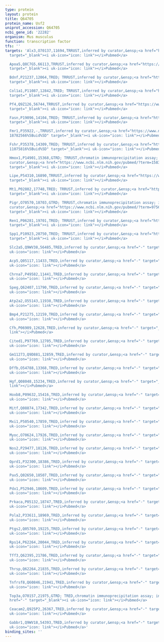 ```yaml
---
type: protein
layout: protein
title: Q64705
protein_name: Usf2
uniprot_accession: Q64705
ncbi_gene_id: '22282'
organism: Mus musculus
function: transcription factor
tfs: ''
targets: 'Alx3,O70137,11694,TRRUST,inferred by curator,&ensp;<a href="https://www.ncbi.nlm.nih.gov/pubmed/?term=23181698%5Buid%5D"
  target="_blank"><i uk-icon="icon: link"></i>Pubmed</a>

  Apoa5,Q8C7G5,66113,TRRUST,inferred by curator,&ensp;<a href="https://www.ncbi.nlm.nih.gov/pubmed/?term=15684402%5Buid%5D"
  target="_blank"><i uk-icon="icon: link"></i>Pubmed</a>

  Bdnf,P21237,12064,TRED; TRRUST,inferred by curator,&ensp;<a href="https://www.ncbi.nlm.nih.gov/pubmed/?term=12684442%5Buid%5D"
  target="_blank"><i uk-icon="icon: link"></i>Pubmed</a>

  Col1a1,P11087,12842,TRED; TRRUST,inferred by curator,&ensp;<a href="https://www.ncbi.nlm.nih.gov/pubmed/?term=8999857%5Buid%5D"
  target="_blank"><i uk-icon="icon: link"></i>Pubmed</a>

  Pf4,Q9Z126,56744,TRRUST,inferred by curator,&ensp;<a href="https://www.ncbi.nlm.nih.gov/pubmed/?term=15187018%5Buid%5D"
  target="_blank"><i uk-icon="icon: link"></i>Pubmed</a>

  Fasn,P19096,14104,TRED; TRRUST,inferred by curator,&ensp;<a href="https://www.ncbi.nlm.nih.gov/pubmed/?term=9334210%5Buid%5D"
  target="_blank"><i uk-icon="icon: link"></i>Pubmed</a>

  Fmr1,P35922,-,TRRUST,inferred by curator,&ensp;<a href="https://www.ncbi.nlm.nih.gov/pubmed/?term=11058604;
  18782566%5Buid%5D" target="_blank"><i uk-icon="icon: link"></i>Pubmed</a>

  Fshr,P35378,14309,TRED; TRRUST,inferred by curator,&ensp;<a href="https://www.ncbi.nlm.nih.gov/pubmed/?term=9773974;
  11075816%5Buid%5D" target="_blank"><i uk-icon="icon: link"></i>Pubmed</a>

  Hmox1,P14901,15368,GTRD; TRRUST,chromatin immunoprecipitation assay; inferred by
  curator,&ensp;<a href="https://www.ncbi.nlm.nih.gov/pubmed/?term=15833736%5Buid%5D"
  target="_blank"><i uk-icon="icon: link"></i>Pubmed</a>

  Lipe,P54310,16890,TRRUST,inferred by curator,&ensp;<a href="https://www.ncbi.nlm.nih.gov/pubmed/?term=11812735%5Buid%5D"
  target="_blank"><i uk-icon="icon: link"></i>Pubmed</a>

  Mt1,P02802,17748,TRED; TRRUST,inferred by curator,&ensp;<a href="https://www.ncbi.nlm.nih.gov/pubmed/?term=11213479%5Buid%5D"
  target="_blank"><i uk-icon="icon: link"></i>Pubmed</a>

  Pigr,O70570,18703,GTRD; TRRUST,chromatin immunoprecipitation assay; inferred by
  curator,&ensp;<a href="https://www.ncbi.nlm.nih.gov/pubmed/?term=9756509%5Buid%5D"
  target="_blank"><i uk-icon="icon: link"></i>Pubmed</a>

  Ren1,P06281,19701,TRED; TRRUST,inferred by curator,&ensp;<a href="https://www.ncbi.nlm.nih.gov/pubmed/?term=11564732%5Buid%5D"
  target="_blank"><i uk-icon="icon: link"></i>Pubmed</a>

  Spp1,P10923,20750,TRED; TRRUST,inferred by curator,&ensp;<a href="https://www.ncbi.nlm.nih.gov/pubmed/?term=12200434%5Buid%5D"
  target="_blank"><i uk-icon="icon: link"></i>Pubmed</a>

  Slc2a5,Q9WV38,56485,TRED,inferred by curator,&ensp;<a href="-" target="_blank"><i
  uk-icon="icon: link"></i>Pubmed</a>

  Acp5,Q05117,11433,TRED,inferred by curator,&ensp;<a href="-" target="_blank"><i
  uk-icon="icon: link"></i>Pubmed</a>

  Chrna7,P49582,11441,TRED,inferred by curator,&ensp;<a href="-" target="_blank"><i
  uk-icon="icon: link"></i>Pubmed</a>

  Speg,Q62407,11790,TRED,inferred by curator,&ensp;<a href="-" target="_blank"><i
  uk-icon="icon: link"></i>Pubmed</a>

  Atp2a2,O55143,11938,TRED,inferred by curator,&ensp;<a href="-" target="_blank"><i
  uk-icon="icon: link"></i>Pubmed</a>

  Bmp4,P21275,12159,TRED,inferred by curator,&ensp;<a href="-" target="_blank"><i
  uk-icon="icon: link"></i>Pubmed</a>

  Cfh,P06909,12628,TRED,inferred by curator,&ensp;<a href="-" target="_blank"><i uk-icon="icon:
  link"></i>Pubmed</a>

  Cited1,P97769,12705,TRED,inferred by curator,&ensp;<a href="-" target="_blank"><i
  uk-icon="icon: link"></i>Pubmed</a>

  Gm11273,Q9D881,12859,TRED,inferred by curator,&ensp;<a href="-" target="_blank"><i
  uk-icon="icon: link"></i>Pubmed</a>

  Dffb,O54788,13368,TRED,inferred by curator,&ensp;<a href="-" target="_blank"><i
  uk-icon="icon: link"></i>Pubmed</a>

  Hgf,Q08048,15234,TRED,inferred by curator,&ensp;<a href="-" target="_blank"><i uk-icon="icon:
  link"></i>Pubmed</a>

  Hoxb8,P09632,15416,TRED,inferred by curator,&ensp;<a href="-" target="_blank"><i
  uk-icon="icon: link"></i>Pubmed</a>

  Mitf,Q08874,17342,TRED,inferred by curator,&ensp;<a href="-" target="_blank"><i
  uk-icon="icon: link"></i>Pubmed</a>

  Mxi1,P50540,17859,TRED,inferred by curator,&ensp;<a href="-" target="_blank"><i
  uk-icon="icon: link"></i>Pubmed</a>

  Myoc,O70624,17926,TRED,inferred by curator,&ensp;<a href="-" target="_blank"><i
  uk-icon="icon: link"></i>Pubmed</a>

  Nos2,P29477,18126,TRED,inferred by curator,&ensp;<a href="-" target="_blank"><i
  uk-icon="icon: link"></i>Pubmed</a>

  Oprd1,P32300,18386,TRED,inferred by curator,&ensp;<a href="-" target="_blank"><i
  uk-icon="icon: link"></i>Pubmed</a>

  Pax5,Q02650,18507,TRED,inferred by curator,&ensp;<a href="-" target="_blank"><i
  uk-icon="icon: link"></i>Pubmed</a>

  Pdx1,P52946,18609,TRED,inferred by curator,&ensp;<a href="-" target="_blank"><i
  uk-icon="icon: link"></i>Pubmed</a>

  Prkaca,P05132,18747,TRED,inferred by curator,&ensp;<a href="-" target="_blank"><i
  uk-icon="icon: link"></i>Pubmed</a>

  Pola2,P33611,18969,TRED,inferred by curator,&ensp;<a href="-" target="_blank"><i
  uk-icon="icon: link"></i>Pubmed</a>

  Ptgs2,Q05769,19225,TRED,inferred by curator,&ensp;<a href="-" target="_blank"><i
  uk-icon="icon: link"></i>Pubmed</a>

  Rps14,P62264,20044,TRED,inferred by curator,&ensp;<a href="-" target="_blank"><i
  uk-icon="icon: link"></i>Pubmed</a>

  Tff3,Q62395,21786,TRED,inferred by curator,&ensp;<a href="-" target="_blank"><i
  uk-icon="icon: link"></i>Pubmed</a>

  Thrsp,Q62264,21835,TRED,inferred by curator,&ensp;<a href="-" target="_blank"><i
  uk-icon="icon: link"></i>Pubmed</a>

  Tnfrsf8,Q60846,21941,TRED,inferred by curator,&ensp;<a href="-" target="_blank"><i
  uk-icon="icon: link"></i>Pubmed</a>

  Top3a,O70157,21975,GTRD; TRED,chromatin immunoprecipitation assay; inferred by curator,&ensp;<a
  href="-" target="_blank"><i uk-icon="icon: link"></i>Pubmed</a>

  Ceacam2,Q925P2,26367,TRED,inferred by curator,&ensp;<a href="-" target="_blank"><i
  uk-icon="icon: link"></i>Pubmed</a>

  Gabbr1,Q9WV18,54393,TRED,inferred by curator,&ensp;<a href="-" target="_blank"><i
  uk-icon="icon: link"></i>Pubmed</a>'
binding_sites: ''
---
```

